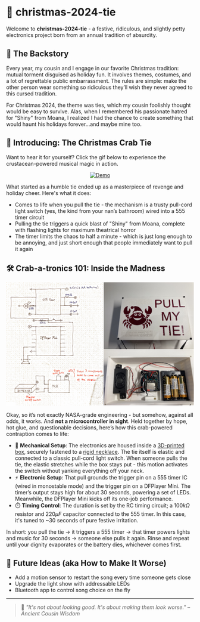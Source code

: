 # 🎄 christmas-2024-tie

Welcome to **christmas-2024-tie** - a festive, ridiculous, and slightly petty electronics project born from an annual tradition of absurdity.

## 🎁 The Backstory

Every year, my cousin and I engage in our favorite Christmas tradition: mutual torment disguised as holiday fun. It involves themes, costumes, and a lot of regrettable public embarrassment. The rules are simple: make the other person wear something so ridiculous they’ll wish they never agreed to this cursed tradition.

For Christmas 2024, the theme was ties, which my cousin foolishly thought would be easy to survive. Alas, when I remembered his passionate hatred for "Shiny" from Moana, I realized I had the chance to create something that would haunt his holidays forever...and maybe mine too.

## 🦀 Introducing: The Christmas Crab Tie

Want to hear it for yourself? Click the gif below to experience the crustacean-powered musical magic in action.

<div align="center">
  <a href="https://youtube.com/shorts/VBPvxrhGiqQ">
    <img src="demo.gif" alt="Demo" />
  </a>
</div>

What started as a humble tie ended up as a masterpiece of revenge and holiday cheer. Here's what it does:

- Comes to life when you pull the tie - the mechanism is a trusty pull-cord light switch (yes, the kind from your nan’s bathroom) wired into a 555 timer circuit
- Pulling the tie triggers a quick blast of "Shiny" from Moana, complete with flashing lights for maximum theatrical horror
- The timer limits the chaos to half a minute - which is just long enough to be annoying, and just short enough that people immediately want to pull it again

## 🛠️ Crab-a-tronics 101: Inside the Madness

![Circuit](circuit.png)

Okay, so it’s not exactly NASA-grade engineering - but somehow, against all odds, it works. And **not a microcontroller in sight**. Held together by hope, hot glue, and questionable decisions, here’s how this crab-powered contraption comes to life:
- 🧰 **Mechanical Setup**: The electronics are housed inside a [3D-printed box](https://a360.co/3EqJN49), securely fastened to a [rigid necklace](https://www.youtube.com/watch?v=8qjJ0G_fWSI). The tie itself is elastic and connected to a classic pull-cord light switch. When someone pulls the tie, the elastic stretches while the box stays put - this motion activates the switch without yanking everything off your neck.
- ⚡ **Electronic Setup**: That pull grounds the trigger pin on a 555 timer IC (wired in monostable mode) and the trigger pin on a DFPlayer Mini. The timer’s output stays high for about 30 seconds, powering a set of LEDs. Meanwhile, the DFPlayer Mini kicks off its one-job performance.
- ⏱️ **Timing Control**: The duration is set by the RC timing circuit; a $100k\Omega$ resistor and $220\mu F$ capacitor connected to the 555 timer. In this case, it's tuned to ~30 seconds of pure festive irritation.

In short: you pull the tie → it triggers a 555 timer → that timer powers lights and music for 30 seconds → someone else pulls it again. Rinse and repeat until your dignity evaporates or the battery dies, whichever comes first.

## 🧪 Future Ideas (aka How to Make It Worse)

- Add a motion sensor to restart the song every time someone gets close
- Upgrade the light show with addressable LEDs
- Bluetooth app to control song choice on the fly
---
> 🧠 *"It's not about looking good. It's about making them look worse." – Ancient Cousin Wisdom*
